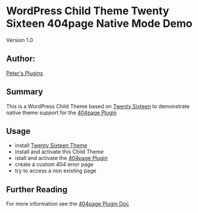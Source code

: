 # WordPress Child Theme Twenty Sixteen 404page Native Mode Demo

Version 1.0

## Author:

[Peter's Plugins](http://petersplugins.com)

## Summary

This is a WordPress Child Theme based on [Twenty Sixteen](https://wordpress.org/themes/twentysixteen/) to demonstrate native theme support for the [404page Plugin](https://wordpress.org/plugins/404page/)

## Usage

- install [Twenty Sixteen Theme](https://wordpress.org/themes/twentysixteen/)
- install and activate this Child Theme
- istall and activate the [404page Plugin](https://wordpress.org/plugins/404page/)
- create a custom 404 error page 
- try to access a non existing page

## Further Reading

For more information see the [404page Plugin Doc](http://petersplugins.com/docs/404page/)
